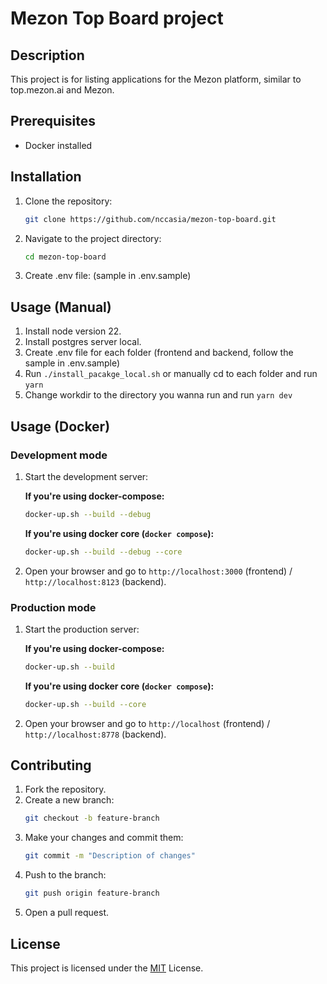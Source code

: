 # Mezon Top Board project
## Description
This project is for listing applications for the Mezon platform, similar to top.mezon.ai and Mezon.

## Prerequisites
- Docker installed

## Installation
1. Clone the repository:
    ```sh
    git clone https://github.com/nccasia/mezon-top-board.git
    ```
2. Navigate to the project directory:
    ```sh
    cd mezon-top-board
    ```
3. Create .env file: (sample in .env.sample)

## Usage (Manual)
1. Install node version 22.
2. Install postgres server local.
3. Create .env file for each folder (frontend and backend, follow the sample in .env.sample)
4. Run `./install_pacakge_local.sh` or manually cd to each folder and run `yarn`
5. Change workdir to the directory you wanna run and run `yarn dev`

## Usage (Docker)
### Development mode
1. Start the development server:

    **If you're using docker-compose:**

    ```sh
    docker-up.sh --build --debug
    ```

    **If you're using docker core (`docker compose`):**

    ```sh
    docker-up.sh --build --debug --core
    ```

2. Open your browser and go to `http://localhost:3000` (frontend) / `http://localhost:8123` (backend).

### Production mode
1. Start the production server:

    **If you're using docker-compose:**

    ```sh
    docker-up.sh --build
    ```

    **If you're using docker core (`docker compose`):**

    ```sh
    docker-up.sh --build --core
    ```

2. Open your browser and go to `http://localhost` (frontend) / `http://localhost:8778` (backend).

## Contributing
1. Fork the repository.
2. Create a new branch:
    ```sh
    git checkout -b feature-branch
    ```
3. Make your changes and commit them:
    ```sh
    git commit -m "Description of changes"
    ```
4. Push to the branch:
    ```sh
    git push origin feature-branch
    ```
5. Open a pull request.

## License
This project is licensed under the [MIT](LICENSE) License.